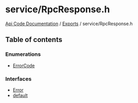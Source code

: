 # service/RpcResponse.h
[Api Code Documentation](../README.md) / [Exports](../modules.md) / service/RpcResponse.h

## Table of contents

### Enumerations

- [ErrorCode](../enums/service_RpcResponse_h.ErrorCode.md)

### Interfaces

- [Error](../interfaces/service_RpcResponse_h.Error.md)
- [default](../interfaces/service_RpcResponse_h.default.md)
